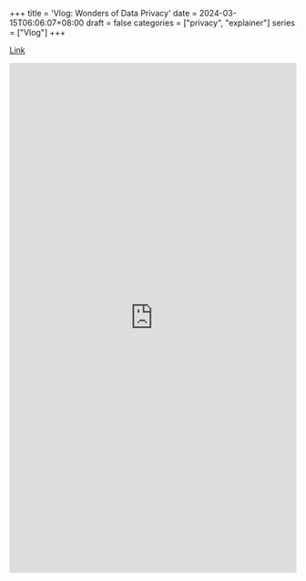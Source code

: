+++
title = 'Vlog: Wonders of Data Privacy'
date = 2024-03-15T06:06:07+08:00
draft = false
categories = ["privacy", "explainer"]
series = ["Vlog"]
+++

[Link](https://streamable.com/yp4qw9)


<!-- <iframe width="100%" height="450" name="iframe" src="https://filebin.net/njoijhiwa200w69g/ppt_premiere_demo_1_export_4.mp4"></iframe> -->

<div style="position:relative; width:100%; height:0px; padding-bottom:177.778%"><iframe allow="fullscreen" allowfullscreen height="100%" src="https://streamable.com/e/yp4qw9?" width="100%" style="border:none; width:100%; height:100%; position:absolute; left:0px; top:0px; overflow:hidden;"></iframe></div>


